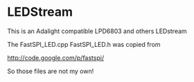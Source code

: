 LEDStream
=========

This is an Adalight compatible LPD6803 and others LEDstream

The FastSPI_LED.cpp  FastSPI_LED.h was copied from

http://code.google.com/p/fastspi/

So those files are not my own!
